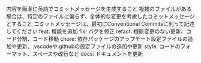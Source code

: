 内容を簡潔に英語でコミットメッセージを生成すること
複数のファイルがある場合は、特定のファイルに偏らず、全体的な変更を考慮したコミットメッセージとすること
コミットメッセージは、最初にConventional Commitsに則って記述してください
feat: 機能を追加
fix: バグを修正
refact: 機能変更のない更新、コード分割、コード移動
chore: 依存パッケージのアップデート設定ファイルの追加や更新、.vscodeや.githubの設定ファイルの追加や更新
style: コードのフォーマット、スペースや改行など
docs: ドキュメントを更新
